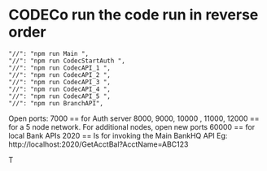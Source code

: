 # CODECo run the code run in reverse order


    "//": "npm run Main ",
    "//": "npm run CodecStartAuth ",
    "//": "npm run CodecAPI_1 ",
    "//": "npm run CodecAPI_2 ",
    "//": "npm run CodecAPI_3 ",
    "//": "npm run CodecAPI_4 ",
    "//": "npm run CodecAPI_5 ",
    "//": "npm run BranchAPI",
    
Open ports:
7000 == for Auth server 
8000, 9000, 10000 , 11000, 12000 == for a 5 node network. For additional nodes, open new ports
60000 == for local Bank APIs
2020 == Is for invoking the Main BankHQ API Eg: http://localhost:2020/GetAcctBal?AcctName=ABC123

T
